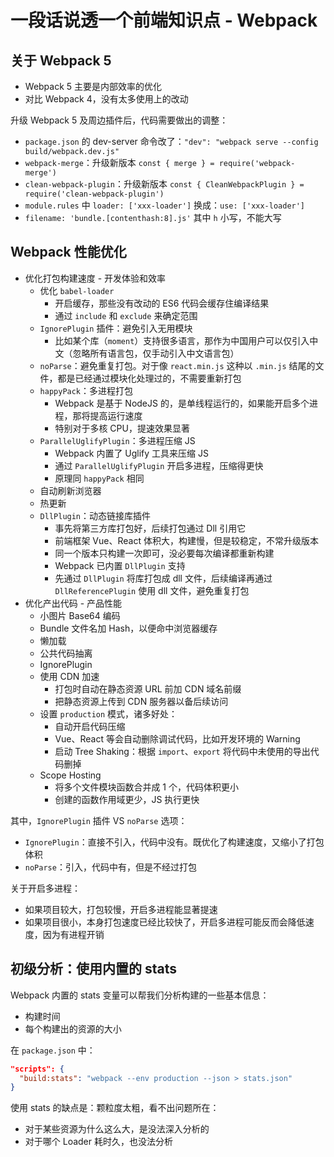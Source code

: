 # 一段话说透一个前端知识点 - Webpack

## 关于 Webpack 5

* Webpack 5 主要是内部效率的优化
* 对比 Webpack 4，没有太多使用上的改动

升级 Webpack 5 及周边插件后，代码需要做出的调整：

* `package.json` 的 dev-server 命令改了：`"dev": "webpack serve --config build/webpack.dev.js"`
* `webpack-merge`：升级新版本 `const { merge } = require('webpack-merge')`
* `clean-webpack-plugin`：升级新版本 `const { CleanWebpackPlugin } = require('clean-webpack-plugin')`
* `module.rules` 中 `loader: ['xxx-loader']` 换成：`use: ['xxx-loader']`
* `filename: 'bundle.[contenthash:8].js'` 其中 `h` 小写，不能大写

## Webpack 性能优化

* 优化打包构建速度 - 开发体验和效率
  * 优化 `babel-loader`
    * 开启缓存，那些没有改动的 ES6 代码会缓存住编译结果
    * 通过 `include` 和 `exclude` 来确定范围
  * `IgnorePlugin` 插件：避免引入无用模块
    * 比如某个库（`moment`）支持很多语言，那作为中国用户可以仅引入中文（忽略所有语言包，仅手动引入中文语言包）
  * `noParse`：避免重复打包。对于像 `react.min.js` 这种以 `.min.js` 结尾的文件，都是已经通过模块化处理过的，不需要重新打包
  * `happyPack`：多进程打包
    * Webpack 是基于 NodeJS 的，是单线程运行的，如果能开启多个进程，那将提高运行速度
    * 特别对于多核 CPU，提速效果显著
  * `ParallelUglifyPlugin`：多进程压缩 JS
    * Webpack 内置了 Uglify 工具来压缩 JS
    * 通过 `ParallelUglifyPlugin` 开启多进程，压缩得更快
    * 原理同 `happyPack` 相同
  * 自动刷新浏览器
  * 热更新
  * `DllPlugin`：动态链接库插件
    * 事先将第三方库打包好，后续打包通过 Dll 引用它
    * 前端框架 Vue、React 体积大，构建慢，但是较稳定，不常升级版本
    * 同一个版本只构建一次即可，没必要每次编译都重新构建
    * Webpack 已内置 `DllPlugin` 支持
    * 先通过 `DllPlugin` 将库打包成 dll 文件，后续编译再通过 `DllReferencePlugin` 使用 dll 文件，避免重复打包
* 优化产出代码 - 产品性能
  * 小图片 Base64 编码
  * Bundle 文件名加 Hash，以便命中浏览器缓存
  * 懒加载
  * 公共代码抽离
  * IgnorePlugin
  * 使用 CDN 加速
    * 打包时自动在静态资源 URL 前加 CDN 域名前缀
    * 把静态资源上传到 CDN 服务器以备后续访问
  * 设置 `production` 模式，诸多好处：
    * 自动开启代码压缩
    * Vue、React 等会自动删除调试代码，比如开发环境的 Warning
    * 启动 Tree Shaking：根据 `import`、`export` 将代码中未使用的导出代码删掉
  * Scope Hosting
    * 将多个文件模块函数合并成 1 个，代码体积更小
    * 创建的函数作用域更少，JS 执行更快

其中，`IgnorePlugin` 插件 VS `noParse` 选项：

* `IgnorePlugin`：直接不引入，代码中没有。既优化了构建速度，又缩小了打包体积
* `noParse`：引入，代码中有，但是不经过打包

关于开启多进程：

* 如果项目较大，打包较慢，开启多进程能显著提速
* 如果项目很小，本身打包速度已经比较快了，开启多进程可能反而会降低速度，因为有进程开销

## 初级分析：使用内置的 stats

Webpack 内置的 stats 变量可以帮我们分析构建的一些基本信息：

* 构建时间
* 每个构建出的资源的大小

在 `package.json` 中：

```json
"scripts": {
  "build:stats": "webpack --env production --json > stats.json"
}
```

使用 stats 的缺点是：颗粒度太粗，看不出问题所在：

* 对于某些资源为什么这么大，是没法深入分析的
* 对于哪个 Loader 耗时久，也没法分析
